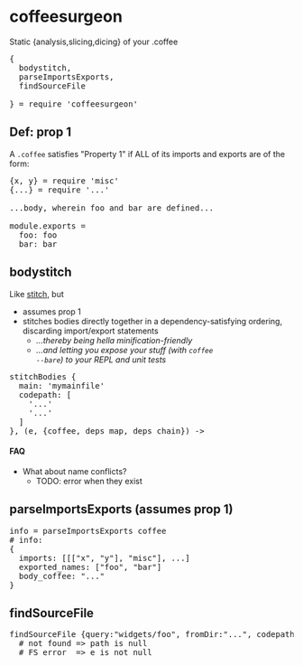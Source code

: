 
# coffeesurgeon

Static {analysis,slicing,dicing} of your .coffee

<pre>
{
  bodystitch,
  parseImportsExports,
  findSourceFile

} = require 'coffeesurgeon'
</pre>


## Def: prop 1

A <code>.coffee</code> satisfies "Property 1" if ALL of its imports and exports are of the form:

<pre>
{x, y} = require 'misc'
{...} = require '...'

...body, wherein foo and bar are defined...

module.exports =
  foo: foo
  bar: bar
</pre>


## bodystitch

Like [stitch](https://github.com/sstephenson/stitch), but

- assumes prop 1
- stitches bodies directly together in a dependency-satisfying ordering, discarding import/export statements
  - *...thereby being hella minification-friendly*
  - *...and letting you expose your stuff (with <code>coffee --bare</code>) to your REPL and unit tests*

<pre>
stitchBodies {
  main: 'mymainfile'
  codepath: [
    '...'
    '...'
  ]
}, (e, {coffee, deps_map, deps_chain}) ->
</pre>

#### FAQ

* What about name conflicts?
  - TODO: error when they exist

## parseImportsExports (assumes prop 1)
<pre>
info = parseImportsExports coffee
# info:
{
  imports: [[["x", "y"], "misc"], ...]
  exported_names: ["foo", "bar"]
  body_coffee: "..."
}
</pre>


## findSourceFile
<pre>
findSourceFile {query:"widgets/foo", fromDir:"...", codepath:[...]}, (e, path) ->
  # not found => path is null
  # FS error  => e is not null
</pre>
